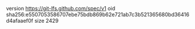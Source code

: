 version https://git-lfs.github.com/spec/v1
oid sha256:e5507053586707ebe75bdb869b62e721ab7c3b521365680bd36416d4afaaef0f
size 2429
